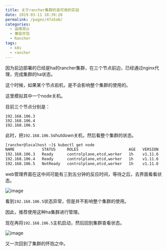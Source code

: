 ```yaml
---
title: 关于rancher集群的高可用的实验
date: 2019-03-11 18:39:28
permalink: /pages/47a5a6/
categories:
  - 运维观止
  - 兼容并包
  - Rancher
tags:
  - k8s
  - rancher
---
```


因为前边部署的已经是ha的rancher集群，在三个节点前边，已经通过nginx代理，完成集群的ha状态。

这个时候，如果某个节点宕机，是不会影响整个集群的使用的。

这里模拟其中一个node关机。

目前三个节点分别是：

```
192.168.106.3
192.168.106.4
192.168.106.5
```

此时，把`192.168.106.5`shutdown关机，然后看整个集群的状态。

```sh
[rancher@localhost ~]$ kubectl get node
NAME            STATUS     ROLES                      AGE   VERSION
192.168.106.3   Ready      controlplane,etcd,worker   1h    v1.11.6
192.168.106.4   Ready      controlplane,etcd,worker   1h    v1.11.6
192.168.106.5   NotReady   controlplane,etcd,worker   1h    v1.11.6
```

web管理界面在这中间可能有三到五分钟的反应时间，等待之后，去界面看看状态。

![image](https://tvax1.sinaimg.cn/large/008k1Yt0ly1grx0u13214j31960h94an.jpg)

看到`192.168.106.5`状态异常，但是并不影响整个集群的使用。

因此，推荐使用这种ha集群进行管理。

现在再将`192.168.106.5`主机启动，然后回到集群查看状态。

![image](https://tvax4.sinaimg.cn/large/008k1Yt0ly1grx0u6vew4j319p0gpdrs.jpg)

又一次回到了集群的怀抱之中。
